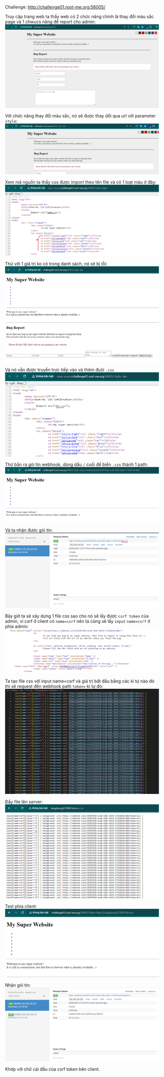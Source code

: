 Challenge: http://challenge01.root-me.org:58005/

Truy cập trang web ta thấy web có 2 chức năng chính là thay đổi màu sắc page và 1 chwucs năng để report cho admin:
![alt text](image.png)

Với chức năng thay đổi màu sắc, nó sẽ được thay dổi qua url với parameter `style`: 
![alt text](image-1.png)

Xem mã nguồn ta thấy css được import theo tên file và có 1 loạt màu ở đây:
![alt text](image-2.png)

Thử với 1 giá trị ko có trong danh sách, nó sẽ bị lỗi: 
![alt text](image-3.png)

Và nó vẫn được truyền trực tiếp vào và thêm đuôi `.css`
![alt text](image-4.png)

Thử bắn ra gói tin webhook, dùng dấu `/` cuối để biến `.css` thành 1 path:
![alt text](image-5.png)

Và ta nhận được gói tin: 
![alt text](image-6.png)


Bây giờ ta sẽ xây dựng 1 file css sao cho nó sẽ lấy được `csrf token` của admin, vì csrf ở client có `name=csrf` nên ta cũng sẽ lấy `input` `name=csrf` ở phía admin: 
![alt text](image-7.png)

Ta tạo file css với input name=csrf và giá trị bắt đầu bằng các kí tự nào đó thì sẽ request đến webhook path `token=` kí tự đó:
![alt text](image-8.png)

Đẩy file lên server:
![alt text](image-9.png)

Test phía client: 
![alt text](image-10.png)

Nhận gói tin: 
![alt text](image-11.png)

Khớp với chữ cái đầu của csrf token bên client.





